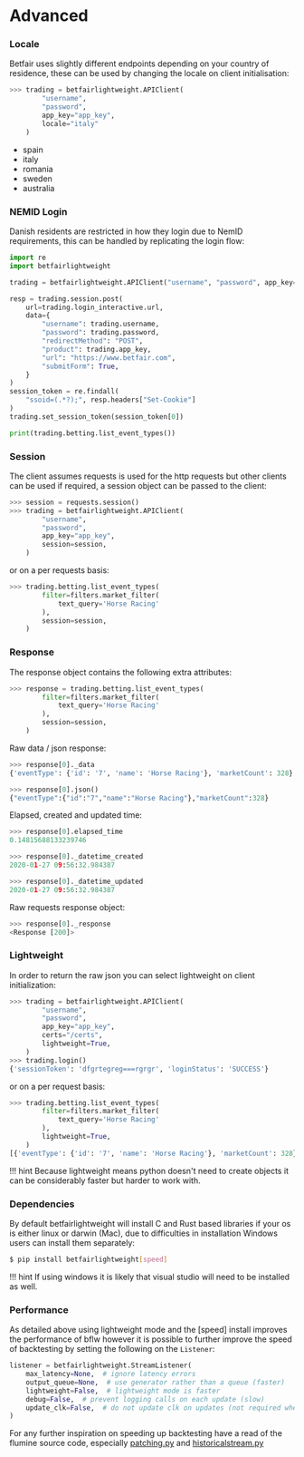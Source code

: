 # Advanced


### Locale

Betfair uses slightly different endpoints depending on your country of residence, these can be used by changing the locale on client initialisation:

```python
>>> trading = betfairlightweight.APIClient(
        "username", 
        "password", 
        app_key="app_key", 
        locale="italy"
    )
```

- spain
- italy
- romania
- sweden
- australia

### NEMID Login

Danish residents are restricted in how they login due to NemID requirements, this can be handled by replicating the login flow:

```python
import re
import betfairlightweight

trading = betfairlightweight.APIClient("username", "password", app_key="app_key")

resp = trading.session.post(
    url=trading.login_interactive.url,
    data={
        "username": trading.username,
        "password": trading.password,
        "redirectMethod": "POST",
        "product": trading.app_key,
        "url": "https://www.betfair.com",
        "submitForm": True,
    }
)
session_token = re.findall(
    "ssoid=(.*?);", resp.headers["Set-Cookie"]
)
trading.set_session_token(session_token[0])

print(trading.betting.list_event_types())
```

### Session

The client assumes requests is used for the http requests but other clients can be used if required, a session object can be passed to the client:

```python
>>> session = requests.session()
>>> trading = betfairlightweight.APIClient(
        "username", 
        "password", 
        app_key="app_key", 
        session=session,
    )
```
 
 or on a per requests basis:

```python
>>> trading.betting.list_event_types(
        filter=filters.market_filter(
            text_query='Horse Racing'
        ),
        session=session,
    )
```

### Response

The response object contains the following extra attributes:


```python
>>> response = trading.betting.list_event_types(
        filter=filters.market_filter(
            text_query='Horse Racing'
        ),
        session=session,
    )
```

Raw data / json response:


```python
>>> response[0]._data
{'eventType': {'id': '7', 'name': 'Horse Racing'}, 'marketCount': 328}

>>> response[0].json()
{"eventType":{"id":"7","name":"Horse Racing"},"marketCount":328}
```

Elapsed, created and updated time:

```python
>>> response[0].elapsed_time
0.14815688133239746

>>> response[0]._datetime_created
2020-01-27 09:56:32.984387

>>> response[0]._datetime_updated
2020-01-27 09:56:32.984387
```

Raw requests response object:

```python
>>> response[0]._response
<Response [200]>
```

### Lightweight

In order to return the raw json you can select lightweight on client initialization:

```python
>>> trading = betfairlightweight.APIClient(
        "username", 
        "password", 
        app_key="app_key", 
        certs="/certs", 
        lightweight=True,
    )
>>> trading.login()
{'sessionToken': 'dfgrtegreg===rgrgr', 'loginStatus': 'SUCCESS'}
```

or on a per request basis:

```python
>>> trading.betting.list_event_types(
        filter=filters.market_filter(
            text_query='Horse Racing'
        ),
        lightweight=True,
    )
[{'eventType': {'id': '7', 'name': 'Horse Racing'}, 'marketCount': 328}]
```

!!! hint
    Because lightweight means python doesn't need to create objects it can be considerably faster but harder to work with.

### Dependencies

By default betfairlightweight will install C and Rust based libraries if your os is either linux or darwin (Mac), due to difficulties in installation Windows users can install them separately:

```bash
$ pip install betfairlightweight[speed]
```

!!! hint
    If using windows it is likely that visual studio will need to be installed as well. 


### Performance

As detailed above using lightweight mode and the [speed] install improves the performance of bflw however it is possible to further improve the speed of backtesting by setting the following on the `Listener`:

```python
listener = betfairlightweight.StreamListener(
    max_latency=None,  # ignore latency errors
    output_queue=None,  # use generator rather than a queue (faster)
    lightweight=False,  # lightweight mode is faster
    debug=False,  # prevent logging calls on each update (slow)
    update_clk=False,  # do not update clk on updates (not required when backtesting)
)
```

For any further inspiration on speeding up backtesting have a read of the flumine source code, especially [patching.py](https://github.com/liampauling/flumine/blob/master/flumine/patching.py) and [historicalstream.py](https://github.com/liampauling/flumine/blob/master/flumine/streams/historicalstream.py)
